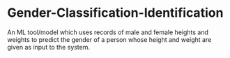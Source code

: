 # Gender-Classification-Identification
An ML tool/model which uses records of male and female heights and weights to predict the gender of a person whose height and weight are given as input to the system.
